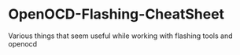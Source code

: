 # OpenOCD-Flashing-CheatSheet
Various things that seem useful while working with flashing tools and openocd
